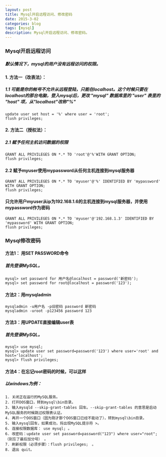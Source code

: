 ```yaml
---
layout: post
title: Mysql开启远程访问、修改密码
date: 2015-3-02
categories: blog
tags: [mysql]
description: Mysql开启远程访问、修改密码。
---
```


### Mysql开启远程访问
##### 默认情况下，mysql的用户没有远程访问的权限。
#### 1. 方法一（改表法）：
##### 1.1 可能是你的帐号不允许从远程登陆，只能在localhost。这个时候只要在localhost的那台电脑，登入mysql后，更改 "mysql" 数据库里的 "user" 表里的 "host" 项，从"localhost"改称"%"
```
update user set host = '%' where user = 'root';
flush privileges;
```
#### 2. 方法二（授权法）：
##### 2.1 赋予任何主机访问数据的权限
```
GRANT ALL PRIVILEGES ON *.* TO 'root'@'%'WITH GRANT OPTION;
flush privileges;
```
#### 2.2 赋予myuser使用mypassword从任何主机连接到mysql服务器
```
GRANT ALL PRIVILEGES ON *.* TO 'myuser'@'%' IDENTIFIED BY 'mypassword' WITH GRANT OPTION;
flush privileges;
```
#### 只允许用户myuser从ip为192.168.1.6的主机连接到mysql服务器，并使用mypassword作为密码
```
GRANT ALL PRIVILEGES ON *.* TO 'myuser'@'192.168.1.3' IDENTIFIED BY 'mypassword' WITH GRANT OPTION;
flush privileges;
```

### Mysql修改密码

#### 方法1： 用SET PASSWORD命令 
##### 首先登录MySQL。 
```
mysql> set password for 用户名@localhost = password('新密码'); 
mysql> set password for root@localhost = password('123'); 
```
#### 方法2：用mysqladmin 
```
mysqladmin -u用户名 -p旧密码 password 新密码 
mysqladmin -uroot -p123456 password 123 
```

#### 方法3：用UPDATE直接编辑user表 
##### 首先登录MySQL。
``` 
mysql> use mysql; 
mysql> update user set password=password('123') where user='root' and host='localhost'; 
mysql> flush privileges; 
```

#### 方法4：在忘记root密码的时候，可以这样 
##### 以windows为例： 
``` 
1. 关闭正在运行的MySQL服务。 
2. 打开DOS窗口，转到mysql\bin目录。 
3. 输入mysqld --skip-grant-tables 回车。--skip-grant-tables 的意思是启动MySQL服务的时候跳过权限表认证。 
4. 再开一个DOS窗口（因为刚才那个DOS窗口已经不能动了），转到mysql\bin目录。 
5. 输入mysql回车，如果成功，将出现MySQL提示符 >。 
6. 连接权限数据库： use mysql; 。 
6. 改密码：update user set password=password("123") where user="root";（别忘了最后加分号） 。 
7. 刷新权限（必须步骤）：flush privileges;　。 
8. 退出 quit。 
``` 















